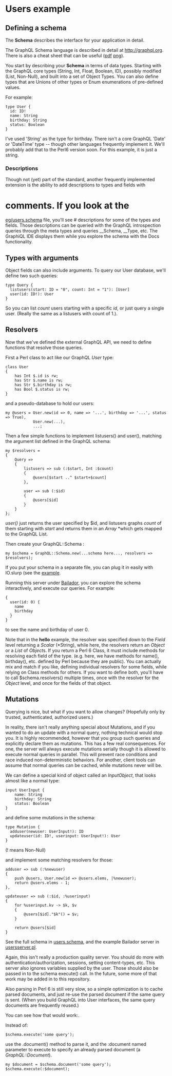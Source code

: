 # Users example

## Defining a schema

The __Schema__ describes the interface for your application in detail.

The GraphQL Schema language is described in detail at
http://graphql.org.  There is also a cheat sheet that can be useful
([pdf](https://github.com/sogko/graphql-shorthand-notation-cheat-sheet/raw/master/graphql-shorthand-notation-cheat-sheet.pdf)
[png](https://raw.githubusercontent.com/sogko/graphql-shorthand-notation-cheat-sheet/master/graphql-shorthand-notation-cheat-sheet.png)).


You start by describing your __Schema__ in terms of data types.
Starting with the GraphQL core types (String, Int, Float, Boolean,
ID), possibly modified (List, Non-Null), and built into a set of
Object Types.  You can also define types that are Unions of other
types or Enum enumerations of pre-defined values.

For example:
```
type User {
  id: ID!
  name: String
  birthday: String
  status: Boolean
}
```

I've used 'String' as the type for birthday.  There isn't a core
GraphQL 'Date' or 'DateTime' type -- though other languages frequently
implement it.  We'll probably add that to the Perl6 version soon.  For
this example, it is just a string.

### Descriptions

Though not (yet) part of the standard, another frequently implemented
extension is the ability to add descriptions to types and fields with
# comments.  If you look at the
[eg/users.schema](https://github.com/golpa/Perl6-GraphQL/blob/master/eg/users.schema)
file, you'll see # descriptions for some of the types and fields.
Those descriptions can be queried with the GraphQL introspection
queries through the meta types and queries __Schema, __Type, etc.  The
GraphiQL IDE displays them while you explore the schema with the Docs
functionality.

## Types with arguments

Object fields can also include arguments.  To query our User database,
we'll define two such queries:

```
type Query {
  listusers(start: ID = "0", count: Int = "1"): [User]
  user(id: ID!): User
}
```

So you can list *count* users starting with a specific *id*, or just
query a single user.  (Really the same as a listusers with count of
1.).

## Resolvers

Now that we've defined the external GraphQL API, we need to define
functions that resolve those queries.

First a Perl class to act like our GraphQL *User* type:

```
class User
{
    has Int $.id is rw;
    has Str $.name is rw;
    has Str $.birthday is rw;
    has Bool $.status is rw;
}
```

and a pseudo-database to hold our users:
```
my @users = User.new(id => 0, name => '...', birthday => '...', status => True),
            User.new(...),
            ...;
```

Then a few simple functions to implement listusers() and user(),
matching the argument list defined in the GraphQL schema:

```
my $resolvers = 
{
    Query =>
    {
        listusers => sub (:$start, Int :$count)
        {
            @users[$start ..^ $start+$count]
        },

        user => sub (:$id)
        {
            @users[$id]
        }
    }
};
```

*user()* just returns the user specified by $id, and listusers graphs
 *count* of them starting with *start* and returns them in an *Array*
 *which gets mapped to the GraphQL List.

Then create your GraphQL::Schema :

```
my $schema = GraphQL::Schema.new(...schema here..., resolvers => $resolvers);
```

If you put your schema in a separate file, you can plug it in easily
with IO.slurp (see the
[example](https://github.com/golpa/Perl6-GraphQL/blob/master/eg/usersserver.pl).


Running this server under
[Bailador](https://github.com/ufobat/Bailador), you can explore the
schema interactively, and execute our queries.  For example:

```
{
  user(id: 0) {
    name
    birthday
  }
}
```

to see the name and birthday of user 0.

Note that in the **hello** example, the resolver was specified down to
the *Field* level returning a *Scalar* (*String), while here, the
resolvers return an *Object* or a *List* of *Object*s.  If you return
a Perl 6 Class, it must include methods for resolving each field of
the type.  (e.g. here, we have methods for name(), birthday(),
etc. defined by Perl because they are public).  You can actually mix
and match if you like, defining individual resolvers for some fields,
while relying on Class methods for others.  If you want to define
both, you'll have to call $schema.resolvers() multiple times, once
with the resolver for the *Object* level, and once for the fields of
that object.

## Mutations

Querying is nice, but what if you want to allow changes? (Hopefully
only by trusted, authenticated, authorized users.)

In reality, there isn't really anything special about Mutations, and
if you wanted to do an update with a normal query, nothing technical
would stop you.  It is highly recommended, however that you group such
queries and explicitly declare them as mutations.  This has a few real
consequences.  For one, the server will always execute mutations
serially though it is allowed to execute normal queries in parallel.
This will prevent race conditions and race induced non-deterministic
behaviors.  For another, client tools can assume that normal queries
can be cached, while mutations never will be.

We can define a special kind of object called an *InputObject*, that
looks almost like a normal type:

```
input UserInput {
    name: String
    birthday: String
    status: Boolean
}
```

and define some mutations in the schema:

```
type Mutation {
  adduser(newuser: UserInput!): ID
  updateuser(id: ID!, userinput: UserInput!): User
}
```

(! means Non-Null)

and implement some matching resolvers for those:

```
adduser => sub (:%newuser)
{
    push @users, User.new(id => @users.elems, |%newuser);
    return @users.elems - 1;
},

updateuser => sub (:$id, :%userinput)
{
    for %userinput.kv -> $k, $v
    {
        @users[$id]."$k"() = $v;
    }

    return @users[$id]
}
```

See the full schema in
[users.schema](https://github.com/golpa/Perl6-GraphQL/blob/master/eg/users.schema),
and the example Bailador server in
[usersserver.pl](https://github.com/golpa/Perl6-GraphQL/blob/master/eg/usersserver.pl).

Again, this isn't really a production quality server.  You should do
more with authentication/authorization, sessions, setting
content-types, etc.  This server also ignores variables supplied by
the user.  Those should also be passed in to the schema execute()
call.  In the future, some more of that work may be added in to this
repository.

Also parsing in Perl 6 is still very slow, so a simple optimization is
to cache parsed documents, and just re-use the parsed document if the
same query is sent.  (When you build GraphQL into User interfaces, the
same query documents are frequently reused.)

You can see how that would work:.

Instead of:
```
$schema.execute('some query');
```

use the .document() method to parse it, and the :document named
parameter to execute to specify an already parsed document (a
*GraphQL::Document*).

```
my $document = $schema.document('some query');
$schema.execute(:$document);
```
